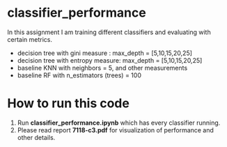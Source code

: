 # classifier_performance

In this assignment I am training different classifiers and evaluating with certain metrics. 

* decision tree with gini measure : max_depth = [5,10,15,20,25]
* decision tree with entropy measure: max_depth = [5,10,15,20,25] 
* baseline KNN with neighbors = 5, and other measurements
* baseline RF with n_estimators (trees) = 100

# How to run this code
1. Run **classifier_performance.ipynb** which has every classifier running.
2. Please read report **7118-c3.pdf** for visualization of performance and other details.

